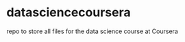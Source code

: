 datasciencecoursera
===================

repo to store all files for the data science course at Coursera
